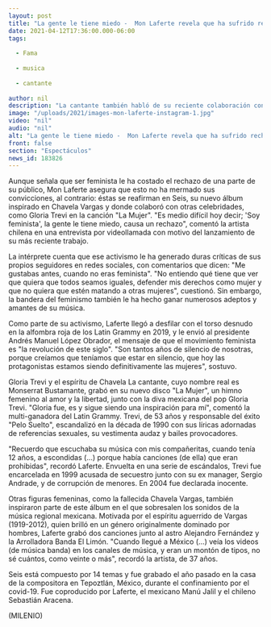```yaml
---
layout: post
title: "La gente le tiene miedo -  Mon Laferte revela que ha sufrido rechazo por ser feminista"
date: 2021-04-12T17:36:00.000-06:00
tags:
  
  - Fama
  
  - musica
  
  - cantante
  
author: nil
description: "La cantante también habló de su reciente colaboración con Gloria Trevi, a quien escuchaba a escondidas cuando tenía 12 años. "
image: "/uploads/2021/images-mon-laferte-instagram-1.jpg"
video: "nil"
audio: "nil"
alt: "La gente le tiene miedo -  Mon Laferte revela que ha sufrido rechazo por ser feminista"
front: false
section: "Espectáculos"
news_id: 183826
---
```


Aunque señala que ser feminista le ha costado el rechazo de una parte de su público, Mon Laferte asegura que esto no ha mermado sus convicciones, al contrario: éstas se reafirman en Seis, su nuevo álbum inspirado en Chavela Vargas y donde colaboró con otras celebridades, como Gloria Trevi en la canción "La Mujer". "Es medio difícil hoy decir; 'Soy feminista', la gente le tiene miedo, causa un rechazo", comentó la artista chilena en una entrevista por videollamada con motivo del lanzamiento de su más reciente trabajo.

 La intérprete cuenta que ese activismo le ha generado duras críticas de sus propios seguidores en redes sociales, con comentarios que dicen: "Me gustabas antes, cuando no eras feminista". "No entiendo qué tiene que ver que quiera que todos seamos iguales, defender mis derechos como mujer y que no quiera que estén matando a otras mujeres", cuestionó. Sin embargo, la bandera del feminismo también le ha hecho ganar numerosos adeptos y amantes de su música. 

Como parte de su activismo, Laferte llegó a desfilar con el torso desnudo en la alfombra roja de los Latin Grammy en 2019, y le envió al presidente Andrés Manuel López Obrador, el mensaje de que el movimiento feminista es "la revolución de este siglo". "Son tantos años de silencio de nosotras, porque creíamos que teníamos que estar en silencio, que hoy las protagonistas estamos siendo definitivamente las mujeres", sostuvo. 

Gloria Trevi y el espíritu de Chavela La cantante, cuyo nombre real es Monserrat Bustamante, grabó en su nuevo disco "La Mujer", un himno femenino al amor y la libertad, junto con la diva mexicana del pop Gloria Trevi. "Gloria fue, es y sigue siendo una inspiración para mí", comentó la multi-ganadora del Latin Grammy. Trevi, de 53 años y responsable del éxito "Pelo Suelto", escandalizó en la década de 1990 con sus líricas adornadas de referencias sexuales, su vestimenta audaz y bailes provocadores. 

"Recuerdo que escuchaba su música con mis compañeritas, cuando tenía 12 años, a escondidas (...) porque había canciones (de ella) que eran prohibidas", recordó Laferte. Envuelta en una serie de escándalos, Trevi fue encarcelada en 1999 acusada de secuestro junto con su ex manager, Sergio Andrade, y de corrupción de menores. En 2004 fue declarada inocente. 

Otras figuras femeninas, como la fallecida Chavela Vargas, también inspiraron parte de este álbum en el que sobresalen los sonidos de la música regional mexicana. Motivada por el espíritu aguerrido de Vargas (1919-2012), quien brilló en un género originalmente dominado por hombres, Laferte grabó dos canciones junto al astro Alejandro Fernández y la Arrolladora Banda El Limón. "Cuando llegué a México (...) veía los videos (de música banda) en los canales de música, y eran un montón de tipos, no sé cuántos, como veinte o más", recordó la artista, de 37 años. 

Seis está compuesto por 14 temas y fue grabado el año pasado en la casa de la compositora en Tepoztlán, México, durante el confinamiento por el covid-19. Fue coproducido por Laferte, el mexicano Manú Jalil y el chileno Sebastián Aracena.

(MILENIO)